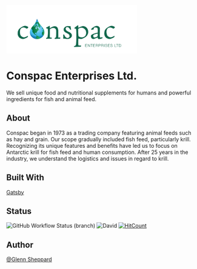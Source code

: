 <img src="/src/images/ConspacLogo.jpg" alt="Conspac Logo" height="128" />

# Conspac Enterprises Ltd.

We sell unique food and nutritional supplements for humans and powerful ingredients for fish and animal feed.

## About

Conspac began in 1973 as a trading company featuring animal feeds such as hay and grain. Our scope gradually included fish feed, particularly krill. Recognizing its unique features and benefits have led us to focus on Antarctic krill for fish feed and human consumption. After 25 years in the industry, we understand the logistics and issues in regard to krill.

## Built With

[Gatsby](https://github.com/gatsbyjs/gatsby)

## Status

![GitHub Workflow Status (branch)](https://img.shields.io/github/workflow/status/glennsyang/conspac/Build%20&%20Deploy%20Site/master) ![David](https://img.shields.io/david/dev/glennsyang/conspac) [![HitCount](http://hits.dwyl.com/glennsyang/conspac.svg)](http://hits.dwyl.com/glennsyang/conspac)

## Author

[@Glenn Sheppard](https://glennsheppard.dev)
